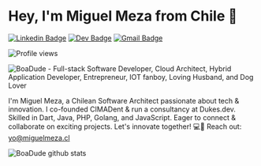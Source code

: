 # Hey, I'm Miguel Meza from Chile :wave:

[![Linkedin Badge](https://img.shields.io/badge/-Linkedin-blue?style=flat-square&logo=Linkedin&logoColor=white&link=https://www.linkedin.com/in/boadude/)](https://www.linkedin.com/in/boadude/)
[![Dev Badge](https://img.shields.io/badge/-DEV.to-black?style=flat-square&logo=dev.to&logoColor=white&link=https://dev.to/boadude)](https://dev.to/boadude) 
[![Gmail Badge](https://img.shields.io/badge/-Gmail-c14438?style=flat-square&logo=Gmail&logoColor=white&link=mailto:miguel@dukes.dev)](mailto:miguel@dukes.dev)

![Profile views](https://gpvc.arturio.dev/boadude)

<img src="https://raw.githubusercontent.com/boadude/boadude/master/gh-header-v2.png" alt="BoaDude - Full-stack Software Developer, Cloud Architect, Hybrid Application Developer, Entrepreneur, IOT fanboy, Loving Husband, and Dog Lover">


I'm Miguel Meza, a Chilean Software Architect passionate about tech & innovation. I co-founded CIMADent & run a consultancy at Dukes.dev. Skilled in Dart, Java, PHP, Golang, and JavaScript. Eager to connect & collaborate on exciting projects. Let's innovate together! 💻🚀 Reach out: yo@miguelmeza.cl

![BoaDude github stats](https://github-readme-stats.vercel.app/api?username=boadude&count_private=true&show_icons=true)
